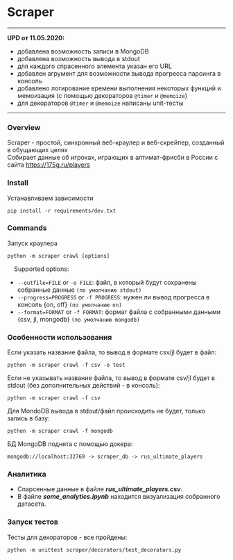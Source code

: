# Scraper
-----
**UPD от 11.05.2020:**
- добавлена возможность записи в MongoDB
- добавлена возможность вывода в stdout
- для каждого спрасенного элемента указан его URL
- добавлен агрумент для возможности вывода прогресса парсинга в консоль
- добавлено логирование времени выполнения некоторых функций и мемоизация (с помощью декораторов `@timer` и `@memoize`)
- для декораторов `@timer` и `@memoize` написаны unit-тесты
-----

### Overview
Scraper - простой, синхронный веб-краулер и веб-скрейпер, созданный в обущающих целях  
Собирает данные об игроках, играющих в алтимат-фрисби в России с сайта https://175g.ru/players

### Install
Устанавливаем зависимости
```shell script
pip install -r requirements/dev.txt
```

### Commands
Запуск краулера
```shell script
python -m scraper crawl [options]
```
&nbsp;&nbsp;&nbsp;&nbsp;Supported options:
  - ```--outfile=FILE``` or ```-o FILE```: файл, в который будут сохранены собранные данные `(по умолчанию stdout)`
  - ```--progress=PROGRESS``` or ```-f PROGRESS```: нужен ли вывод прогресса в консоль {on, off} `(по умолчанию on)`
  - ```--format=FORMAT``` or ```-f FORMAT```: формат файла с собранными данными {csv, jl, mongodb} `(по умолчанию mongodb)`
  
### Особенности использования

Если указать название файла, то вывод в формате csv/jl будет в файл:
```
python -m scraper crawl -f csv -o test
```

Если не указывать название файла, то вывод в формате csv/jl будет в stdout (без дополнительных действий - в консоль):
```
python -m scraper crawl -f csv
```

Для MondoDB вывода в stdout/файл происходить не будет, только запись в базу:
```
python -m scraper crawl -f mongodb
```

БД MongoDB поднята с помощью докера:
```
mongodb://localhost:32769 -> scraper_db -> rus_ultimate_players
```

### Аналитика

* Спарсенные данные в файле **_rus_ultimate_players.csv_**.
* В файле **_some_analytics.ipynb_** находится визуализация собранного датасета.

### Запуск тестов
Тесты для декораторов - все пройдены:
```
python -m unittest scraper/decorators/test_decorators.py
```
